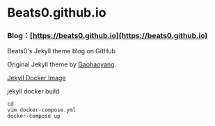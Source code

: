 # Beats0.github.io
### Blog：[https://beats0.github.io](https://beats0.github.io)

Beats0's Jekyll theme blog on GitHub<br>

Original Jekyll theme by [Gaohaoyang](https://github.com/Gaohaoyang).<br>

[Jekyll Docker Image](https://hub.docker.com/r/jekyll/jekyll/)

jekyll docker build
```
cd
vim docker-compose.yml
docker-compose up
```